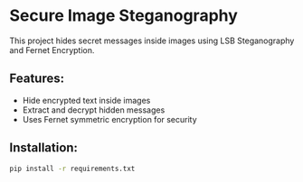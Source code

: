 # Secure Image Steganography

This project hides secret messages inside images using LSB Steganography and Fernet Encryption.

## Features:
- Hide encrypted text inside images  
- Extract and decrypt hidden messages  
- Uses Fernet symmetric encryption for security

## Installation:
```bash
pip install -r requirements.txt
